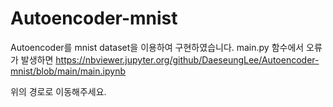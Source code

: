 # Autoencoder-mnist
Autoencoder를 mnist dataset을 이용하여 구현하였습니다.
main.py 함수에서 오류가 발생하면 
https://nbviewer.jupyter.org/github/DaeseungLee/Autoencoder-mnist/blob/main/main.ipynb

위의 경로로 이동해주세요.
